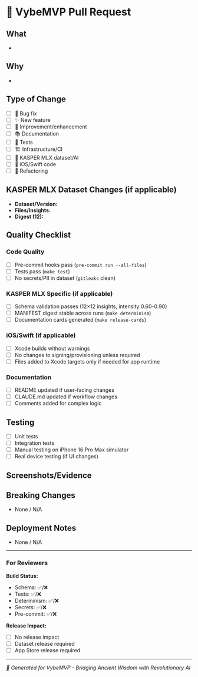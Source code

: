 # 🔮 VybeMVP Pull Request

## What
<!-- Brief description of changes -->
-

## Why
<!-- Reason for this change -->
-

## Type of Change
<!-- Check all that apply -->
- [ ] 🐛 Bug fix
- [ ] ✨ New feature
- [ ] 🔧 Improvement/enhancement
- [ ] 📚 Documentation
- [ ] 🧪 Tests
- [ ] 🏗️ Infrastructure/CI
- [ ] 🔮 KASPER MLX dataset/AI
- [ ] 📱 iOS/Swift code
- [ ] 🧹 Refactoring

## KASPER MLX Dataset Changes (if applicable)
<!-- For dataset/AI changes, provide metrics -->
- **Dataset/Version:** <!-- e.g., kasper-lp-trinity_v2025.08.09_build1 -->
- **Files/Insights:** <!-- e.g., 130 files, 4,606 insights -->
- **Digest (12):** <!-- First 12 chars of dataset digest -->

## Quality Checklist
<!-- Verify all items before requesting review -->

### Code Quality
- [ ] Pre-commit hooks pass (`pre-commit run --all-files`)
- [ ] Tests pass (`make test`)
- [ ] No secrets/PII in dataset (`gitleaks` clean)

### KASPER MLX Specific (if applicable)
- [ ] Schema validation passes (12×12 insights, intensity 0.60-0.90)
- [ ] MANIFEST digest stable across runs (`make determinism`)
- [ ] Documentation cards generated (`make release-cards`)

### iOS/Swift (if applicable)
- [ ] Xcode builds without warnings
- [ ] No changes to signing/provisioning unless required
- [ ] Files added to Xcode targets only if needed for app runtime

### Documentation
- [ ] README updated if user-facing changes
- [ ] CLAUDE.md updated if workflow changes
- [ ] Comments added for complex logic

## Testing
<!-- How was this tested? -->
- [ ] Unit tests
- [ ] Integration tests
- [ ] Manual testing on iPhone 16 Pro Max simulator
- [ ] Real device testing (if UI changes)

## Screenshots/Evidence
<!-- For UI changes, include before/after screenshots -->
<!-- For dataset changes, include validation output -->

## Breaking Changes
<!-- List any breaking changes and migration steps -->
- None / N/A

## Deployment Notes
<!-- Any special deployment considerations -->
- None / N/A

---

### For Reviewers
<!-- Auto-populated sections for context -->

**Build Status:** <!-- CI will update this -->
- Schema: ✅/❌
- Tests: ✅/❌
- Determinism: ✅/❌
- Secrets: ✅/❌
- Pre-commit: ✅/❌

**Release Impact:** <!-- Will this trigger a new release? -->
- [ ] No release impact
- [ ] Dataset release required
- [ ] App Store release required

---

*🌟 Generated for VybeMVP - Bridging Ancient Wisdom with Revolutionary AI*

